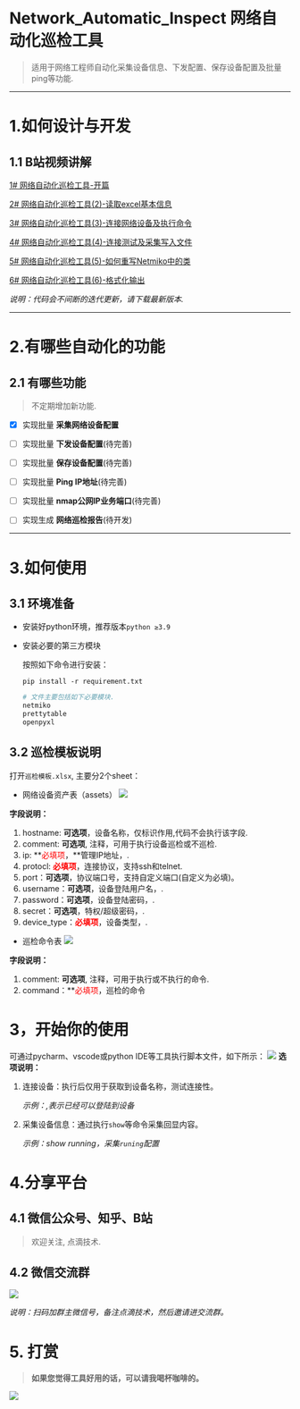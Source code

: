 # Network_Automatic_Inspect 网络自动化巡检工具
> 适用于网络工程师自动化采集设备信息、下发配置、保存设备配置及批量ping等功能.

---

# 1.如何设计与开发
## 1.1 B站视频讲解

[1# 网络自动化巡检工具-开篇](https://www.bilibili.com/video/BV1GY411g7e6/)

[2# 网络自动化巡检工具(2)-读取excel基本信息](https://www.bilibili.com/video/BV1G94y1m7XL/)

[3# 网络自动化巡检工具(3)-连接网络设备及执行命令](https://www.bilibili.com/video/BV1V94y1m7wX/)

[4# 网络自动化巡检工具(4)-连接测试及采集写入文件](https://www.bilibili.com/video/BV1VS4y1i7ru/)

[5# 网络自动化巡检工具(5)-如何重写Netmiko中的类](https://www.bilibili.com/video/BV11W4y1k7QW/)

[6# 网络自动化巡检工具(6)-格式化输出](https://www.bilibili.com/video/BV1s94y1R7KE/)

_说明：代码会不间断的迭代更新，请下载最新版本._

---

# 2.有哪些自动化的功能

## 2.1 有哪些功能
> 不定期增加新功能.

 - [x] 实现批量 **采集网络设备配置** 

 - [ ] 实现批量 **下发设备配置**(待完善)

 - [ ] 实现批量 **保存设备配置**(待完善)
 
 - [ ] 实现批量 **Ping IP地址**(待完善)

 - [ ] 实现批量 **nmap公网IP业务端口**(待完善)

 - [ ] 实现生成 **网络巡检报告**(待开发)


---

# 3.如何使用
## 3.1 环境准备
- 安装好python环境，推荐版本`python ≥3.9`
- 安装必要的第三方模块

    按照如下命令进行安装：
    
    `pip install -r requirement.txt`
    ```python
    # 文件主要包括如下必要模块.
    netmiko
    prettytable
    openpyxl
    ```

## 3.2 巡检模板说明
打开`巡检模板.xlsx`, 主要分2个sheet：
- 网络设备资产表（assets） 
![](image/asset.png)

**字段说明：**
1. hostname: **可选项**，设备名称，仅标识作用,代码不会执行该字段.
2. comment:  **可选项**, 注释，可用于执行设备巡检或不巡检.
3. ip: **<font color='red'>必填项</font>，**管理IP地址，.
4. protocl: **<font color='red'>必填项</font>**，连接协议，支持ssh和telnet.
5. port：**可选项**，协议端口号，支持自定义端口(自定义为必填)。
6. username：**可选项**，设备登陆用户名，.
7. password：**可选项**，设备登陆密码，.
8. secret：**可选项**，特权/超级密码，.
9. device_type：**<font color='red'>必填项</font>**，设备类型，.


- 巡检命令表
![](image/cmd.png)

**字段说明：**
1. comment:  **可选项**, 注释，可用于执行或不执行的命令.
2. command：**<font color='red'>必填项</font>，巡检的命令


# 3，开始你的使用
可通过pycharm、vscode或python IDE等工具执行脚本文件，如下所示：
![](image/run_script_choices.png)
**选项说明：**
1. 连接设备：执行后仅用于获取到设备名称，测试连接性。

   _示例：<cisco-router-01>,表示已经可以登陆到设备_
2. 采集设备信息：通过执行`show`等命令采集回显内容。

   _示例：show running，采集`runing`配置_

# 4.分享平台
## 4.1 微信公众号、知乎、B站
> 欢迎关注, 点滴技术.

## 4.2 微信交流群
![](image/点滴技术-交流群.jpg)

_说明：扫码加群主微信号，备注点滴技术，然后邀请进交流群。_


# 5. 打赏
> **如果您觉得工具好用的话，可以请我喝杯咖啡的。**
> 
![](image/tip.png)